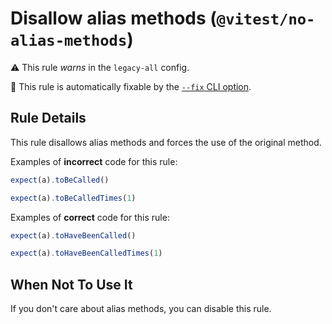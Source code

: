 # Disallow alias methods (`@vitest/no-alias-methods`)

⚠️ This rule _warns_ in the `legacy-all` config.

🔧 This rule is automatically fixable by the [`--fix` CLI option](https://eslint.org/docs/latest/user-guide/command-line-interface#--fix).

<!-- end auto-generated rule header -->


## Rule Details

This rule disallows alias methods and forces the use of the original method.

Examples of **incorrect** code for this rule:

```js
expect(a).toBeCalled()
```

```js
expect(a).toBeCalledTimes(1)
```


Examples of **correct** code for this rule:

```js
expect(a).toHaveBeenCalled()
```

```js
expect(a).toHaveBeenCalledTimes(1)
```

## When Not To Use It

If you don't care about alias methods, you can disable this rule.
